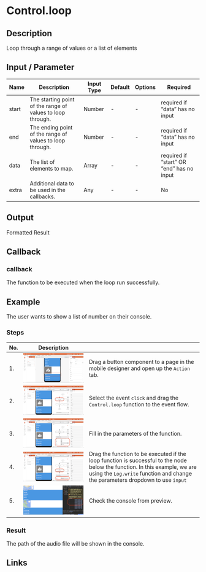 # Control.loop

## Description

Loop through a range of values or a list of elements

## Input / Parameter

| Name | Description | Input Type | Default | Options | Required |
| ------ | ------ | ------ | ------ | ------ | ------ |
| start | The starting point of the range of values to loop through. | Number | - | - | required if “data” has no input |
| end | The ending point of the range of values to loop through. | Number | - | - | required if “data” has no input |
| data | The list of elements to map. | Array | - | - | required if “start” OR “end” has no input |
| extra | Additional data to be used in the callbacks. | Any | - | - | No | 

## Output

Formatted Result

## Callback

### callback

The function to be executed when the loop run successfully.

<!-- Format: [![Video]({image-path})]({url-link}) -->

## Example

The user wants to show a list of number on their console.

<!-- Share a scenario, like a user requirements. -->

### Steps

| No. | Description |  |
| ------ | ------ | ------ |
| 1. | ![](./loop-step-1.png) | Drag a button component to a page in the mobile designer and open up the `Action` tab. |
| 2. | ![](./loop-step-2.png) | Select the event `click` and drag the `Control.loop` function to the event flow. |
| 3. | ![](./loop-step-3.png) | Fill in the parameters of the function. |
| 4. | ![](./loop-step-4.png) | Drag the function to be executed if the loop function is successful to the node below the function. In this example, we are using the `Log.write` function and change the parameters dropdown to use `input` |
| 5. | ![](./loop-step-5.png) | Check the console from preview. |


<!-- Show the steps and share some screenshots.

1. .....

Format: ![]({image-path}) -->

### Result

The path of the audio file will be shown in the console.

<!-- Explain the output.

Format: ![]({image-path}) -->

## Links
